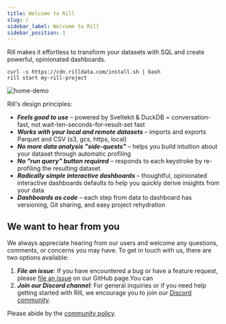 ```yaml
---
title: Welcome to Rill
slug: /
sidebar_label: Welcome to Rill
sidebar_position: 1
---
```


Rill makes it effortless to transform your datasets with SQL and create powerful, opinionated dashboards.

```
curl -s https://cdn.rilldata.com/install.sh | bash
rill start my-rill-project
```

![home-demo](https://github.com/rilldata/rill-developer/assets/5587788/49d17e80-5f27-408c-bbc9-fdbff7b6b627 "829237828")

Rill's design principles:
- _**Feels good to use**_ – powered by Sveltekit & DuckDB = conversation-fast, not wait-ten-seconds-for-result-set fast
- _**Works with your local and remote datasets**_ – imports and exports Parquet and CSV (s3, gcs, https, local)
- _**No more data analysis "side-quests"**_ – helps you build intuition about your dataset through automatic profiling
- _**No "run query" button required**_ – responds to each keystroke by re-profiling the resulting dataset
- _**Radically simple interactive dashboards**_ – thoughtful, opinionated interactive dashboards defaults to help you quickly derive insights from your data
- _**Dashboards as code**_ – each step from data to dashboard has versioning, Git sharing, and easy project rehydration

## We want to hear from you
We always appreciate hearing from our users and welcome any questions, comments, or concerns you may have. To get in touch with us, there are two options available:
1. _**File an issue**_: If you have encountered a bug or have a feature request, please [file an issue](https://github.com/rilldata/rill-developer/issues/new/choose) on our GitHub page.You can 
2. _**Join our Discord channel**_: For general inquiries or if you need help getting started with Rill, we encourage you to join our [Discord community](https://bit.ly/3unvA05).

Please abide by the [community policy](https://github.com/rilldata/rill-developer/blob/main/COMMUNITY-POLICY.md).
